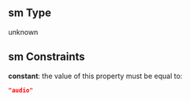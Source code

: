 ## sm Type

unknown

## sm Constraints

**constant**: the value of this property must be equal to:

```json
"audio"
```
